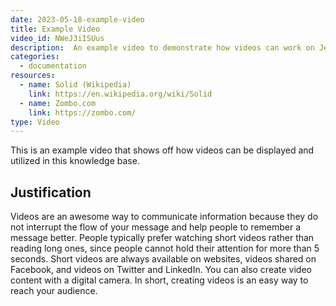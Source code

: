```yaml
---
date: 2023-05-18-example-video
title: Example Video
video_id: NWeJ3iISUus
description:  An example video to demonstrate how videos can work on Jekyll.
categories:
  - documentation
resources:
  - name: Solid (Wikipedia)
    link: https://en.wikipedia.org/wiki/Solid
  - name: Zombo.com
    link: https://zombo.com/
type: Video
---
```


This is an example video that shows off how videos can be displayed and utilized in this knowledge base.

## Justification

Videos are an awesome way to communicate information because they do not interrupt the flow of your message and help people to remember a message better. People typically prefer watching short videos rather than reading long ones, since people cannot hold their attention for more than 5 seconds. Short videos are always available on websites, videos shared on Facebook, and videos on Twitter and LinkedIn. You can also create video content with a digital camera. In short, creating videos is an easy way to reach your audience.
